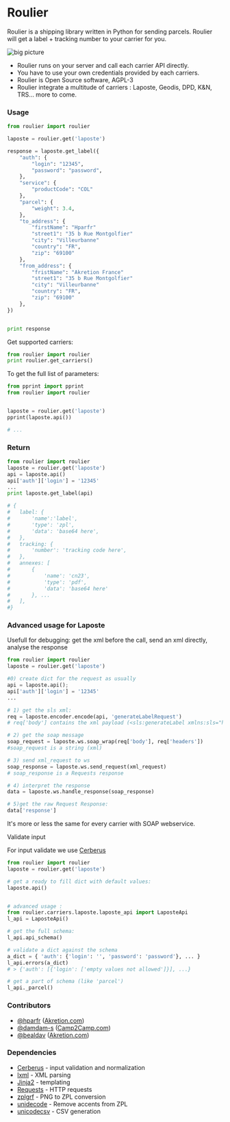 Roulier
===

Roulier is a shipping library written in Python for sending parcels.
Roulier will get a label + tracking number to your carrier for you.


![big picture](overview.svg)


* Roulier runs on your server and call each carrier API directly.
* You have to use your own credentials provided by each carriers.
* Roulier is Open Source software, AGPL-3
* Roulier integrate a multitude of carriers : Laposte, Geodis, DPD, K&N, TRS... more to come.



### Usage

```python
from roulier import roulier

laposte = roulier.get('laposte')

response = laposte.get_label({
	"auth": { 
		"login": "12345",
		"password": "password",
	},
	"service": {
		"productCode": "COL"
	},
	"parcel": {
		"weight": 3.4,
	},
	"to_address": {
		"firstName": "Hparfr"
		"street1": "35 b Rue Montgolfier"
		"city": "Villeurbanne"
        "country": "FR",
        "zip": "69100"
   	},
   	"from_address": {
		"fristName": "Akretion France"
		"street1": "35 b Rue Montgolfier"
		"city": "Villeurbanne"
        "country": "FR",
        "zip": "69100"
   	},
})


print response

```


Get supported carriers:
```python
from roulier import roulier
print roulier.get_carriers()
```

To get the full list of parameters:
```python
from pprint import pprint
from roulier import roulier


laposte = roulier.get('laposte')
pprint(laposte.api())

# ...

```

### Return

```python
from roulier import roulier
laposte = roulier.get('laposte')
api = laposte.api()
api['auth']['login'] = '12345'
...
print laposte.get_label(api)

# {
#	label: {
#		'name':'label',
#		'type': 'zpl',
#		'data': 'base64 here',
#	},
#	tracking: {
#		'number': 'tracking code here',
#	},
#	annexes: [
#		{
#			'name': 'cn23',
#			'type': 'pdf',
#			'data': 'base64 here'
#		}, ...
#	],
#}
```



### Advanced usage for Laposte

Usefull for debugging: get the xml before the call, send an xml directly, analyse the response

```python
from roulier import roulier
laposte = roulier.get('laposte')

#0) create dict for the request as usually 
api = laposte.api();
api['auth']['login'] = '12345'
...

# 1) get the sls xml: 
req = laposte.encoder.encode(api, 'generateLabelRequest')
# req['body'] contains the xml payload (<sls:generateLabel xmlns:sls="http://sls.ws.coliposte.fr">...</sls:generateLabel>)

# 2) get the soap message
soap_request = laposte.ws.soap_wrap(req['body'], req['headers'])
#soap_request is a string (xml)

# 3) send xml_request to ws
soap_response = laposte.ws.send_request(xml_request)
# soap_response is a Requests response

# 4) interpret the response
data = laposte.ws.handle_response(soap_response)

# 5)get the raw Request Response:
data['response'] 


```
It's more or less the same for every carrier with SOAP webservice.


Validate input

For input validate we use [Cerberus](http://docs.python-cerberus.org/en/stable/)
```python
from roulier import roulier
laposte = roulier.get('laposte')

# get a ready to fill dict with default values:
laposte.api()


# advanced usage : 
from roulier.carriers.laposte.laposte_api import LaposteApi
l_api = LaposteApi()

# get the full schema:
l_api.api_schema()

# validate a dict against the schema
a_dict = { 'auth': {'login': '', 'password': 'password'}, ... }
l_api.errors(a_dict)
# > {'auth': [{'login': ['empty values not allowed']}], ...}

# get a part of schema (like 'parcel')
l_api._parcel()
```


### Contributors


* [@hparfr](https://github.com/hparfr) ([Akretion.com](https://akretion.com))
* [@damdam-s](https://github.com/damdam-s) ([Camp2Camp.com](http://camptocamp.com))
* [@bealdav](https://github.com/bealdav) ([Akretion.com](https://akretion.com))


### Dependencies

* [Cerberus](http://docs.python-cerberus.org/) - input validation and normalization
* [lxml](http://lxml.de/) - XML parsing
* [Jinja2](http://jinja.pocoo.org/) - templating
* [Requests](http://docs.python-requests.org/) - HTTP requests
* [zplgrf](https://github.com/kylemacfarlane/zplgrf) - PNG to ZPL conversion
* [unidecode](https://pypi.python.org/pypi/Unidecode) - Remove accents from ZPL
* [unicodecsv](https://github.com/jdunck/python-unicodecsv) - CSV generation